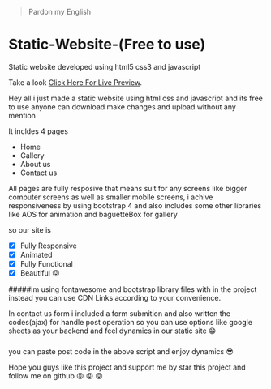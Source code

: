 > Pardon my English

# Static-Website-(Free to use)
Static website developed using html5 css3 and javascript

Take a look [Click Here For Live Preview](https://dennis-neduvelil.github.io/Static-Website/).

Hey all i just made a static website using html css and javascript and its free to use anyone can download make changes and upload without any mention

It incldes 4 pages
- Home
- Gallery
- About us
- Contact us

All pages are fully resposive that means suit for any screens like bigger computer screens as well as smaller mobile screens, i achive responsiveness by using bootstrap 4
and also includes some other libraries like AOS for animation and baguetteBox for gallery

so our site is
- [x] Fully Responsive
- [x] Animated
- [x] Fully Functional
- [x] Beautiful :stuck_out_tongue_winking_eye:

#####Im using fontawesome and bootstrap library files with in the project instead you can use CDN Links according to your convenience.

In contact us form i included a form submition and also written the codes(ajax) for handle post operation so you can use options like google sheets as your backend and feel dynamics in our static site :grin:

##### <script>
#####   const scriptURL = 'your post link'
#####   const form = document.forms['gform']
#####   form.addEventListener('submit', e => {
#####     e.preventDefault()
#####   fetch(scriptURL, { method: 'POST', body: new FormData(form)})
#####      .then(response => $('#exampleModalCenter').modal({'show' : true}  ), $('#gform')[0].reset())
#####      .catch(response => $('#exampleModalCenter2').modal({'show' : true}  ) , $('#gform')[0].reset() )
#####   })
##### </script>


you can paste post code in the above script and enjoy dynamics :sunglasses:


Hope you guys like this project and support me by star this project and follow me on github :stuck_out_tongue_closed_eyes: :stuck_out_tongue_closed_eyes: :stuck_out_tongue_closed_eyes:



